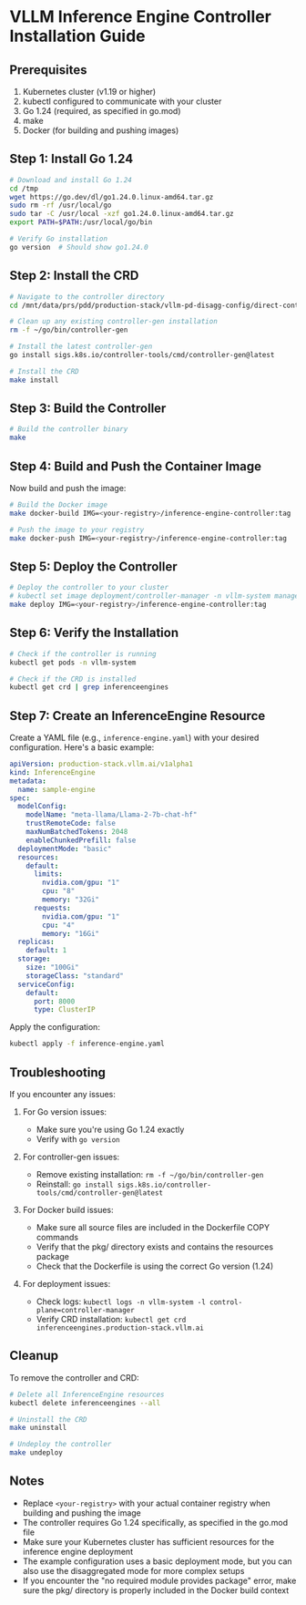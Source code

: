 # VLLM Inference Engine Controller Installation Guide

## Prerequisites

1. Kubernetes cluster (v1.19 or higher)
2. kubectl configured to communicate with your cluster
3. Go 1.24 (required, as specified in go.mod)
4. make
5. Docker (for building and pushing images)

## Step 1: Install Go 1.24

```bash
# Download and install Go 1.24
cd /tmp
wget https://go.dev/dl/go1.24.0.linux-amd64.tar.gz
sudo rm -rf /usr/local/go
sudo tar -C /usr/local -xzf go1.24.0.linux-amd64.tar.gz
export PATH=$PATH:/usr/local/go/bin

# Verify Go installation
go version  # Should show go1.24.0
```

## Step 2: Install the CRD

```bash
# Navigate to the controller directory
cd /mnt/data/prs/pdd/production-stack/vllm-pd-disagg-config/direct-controller

# Clean up any existing controller-gen installation
rm -f ~/go/bin/controller-gen

# Install the latest controller-gen
go install sigs.k8s.io/controller-tools/cmd/controller-gen@latest

# Install the CRD
make install
```

## Step 3: Build the Controller

```bash
# Build the controller binary
make
```

## Step 4: Build and Push the Container Image

Now build and push the image:

```bash
# Build the Docker image
make docker-build IMG=<your-registry>/inference-engine-controller:tag

# Push the image to your registry
make docker-push IMG=<your-registry>/inference-engine-controller:tag
```

## Step 5: Deploy the Controller

```bash
# Deploy the controller to your cluster
# kubectl set image deployment/controller-manager -n vllm-system manager=1nfinity/inference-engine-controller:latest
make deploy IMG=<your-registry>/inference-engine-controller:tag
```

## Step 6: Verify the Installation

```bash
# Check if the controller is running
kubectl get pods -n vllm-system

# Check if the CRD is installed
kubectl get crd | grep inferenceengines
```

## Step 7: Create an InferenceEngine Resource

Create a YAML file (e.g., `inference-engine.yaml`) with your desired configuration. Here's a basic example:

```yaml
apiVersion: production-stack.vllm.ai/v1alpha1
kind: InferenceEngine
metadata:
  name: sample-engine
spec:
  modelConfig:
    modelName: "meta-llama/Llama-2-7b-chat-hf"
    trustRemoteCode: false
    maxNumBatchedTokens: 2048
    enableChunkedPrefill: false
  deploymentMode: "basic"
  resources:
    default:
      limits:
        nvidia.com/gpu: "1"
        cpu: "8"
        memory: "32Gi"
      requests:
        nvidia.com/gpu: "1"
        cpu: "4"
        memory: "16Gi"
  replicas:
    default: 1
  storage:
    size: "100Gi"
    storageClass: "standard"
  serviceConfig:
    default:
      port: 8000
      type: ClusterIP
```

Apply the configuration:

```bash
kubectl apply -f inference-engine.yaml
```

## Troubleshooting

If you encounter any issues:

1. For Go version issues:
   - Make sure you're using Go 1.24 exactly
   - Verify with `go version`

2. For controller-gen issues:
   - Remove existing installation: `rm -f ~/go/bin/controller-gen`
   - Reinstall: `go install sigs.k8s.io/controller-tools/cmd/controller-gen@latest`

3. For Docker build issues:
   - Make sure all source files are included in the Dockerfile COPY commands
   - Verify that the pkg/ directory exists and contains the resources package
   - Check that the Dockerfile is using the correct Go version (1.24)

4. For deployment issues:
   - Check logs: `kubectl logs -n vllm-system -l control-plane=controller-manager`
   - Verify CRD installation: `kubectl get crd inferenceengines.production-stack.vllm.ai`

## Cleanup

To remove the controller and CRD:

```bash
# Delete all InferenceEngine resources
kubectl delete inferenceengines --all

# Uninstall the CRD
make uninstall

# Undeploy the controller
make undeploy
```

## Notes

- Replace `<your-registry>` with your actual container registry when building and pushing the image
- The controller requires Go 1.24 specifically, as specified in the go.mod file
- Make sure your Kubernetes cluster has sufficient resources for the inference engine deployment
- The example configuration uses a basic deployment mode, but you can also use the disaggregated mode for more complex setups
- If you encounter the "no required module provides package" error, make sure the pkg/ directory is properly included in the Docker build context
